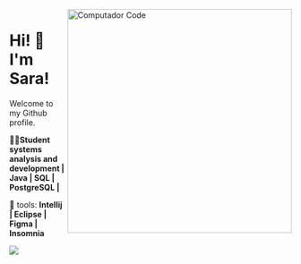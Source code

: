 <img src="https://raw.githubusercontent.com/MicaelliMedeiros/micaellimedeiros/master/image/computer-illustration.png" min-width="400px" max-width="400px" width="400px" align="right" alt="Computador Code">

<p align="left"> 
<H1> Hi! 👋 I'm Sara!</h1>

 Welcome to my Github profile.

👩‍💻**Student systems analysis and development | Java | SQL | PostgreSQL |** 
</p>

<p align="left">
  💼 tools: <strong> Intellij | Eclipse | Figma | Insomnia </strong>
</p>


<p align="left">
   <a href="https://www.linkedin.com/in/sara-thaise-garcia/" target="_blank"><img src="https://img.shields.io/badge/-LinkedIn-%230077B5?style=for-the-badge&logo=linkedin&logoColor=white" target="_blank"></a>
</p>  


